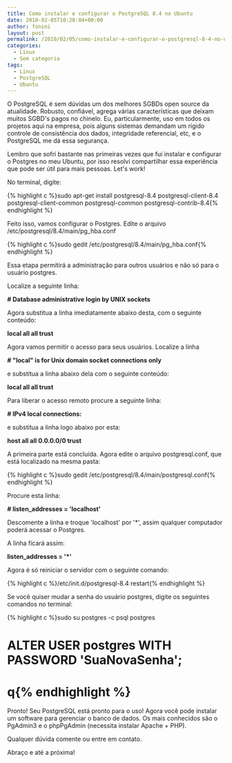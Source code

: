 ```yaml
---
title: Como instalar e configurar o PostgreSQL 8.4 no Ubuntu
date: 2010-02-05T10:28:04+00:00
author: fonini
layout: post
permalink: /2010/02/05/como-instalar-e-configurar-o-postgresql-8-4-no-ubuntu/
categories:
  - Linux
  - Sem categoria
tags:
  - Linux
  - PostgreSQL
  - Ubuntu
---
```

O PostgreSQL é sem dúvidas um dos melhores SGBDs open source da atualidade. Robusto, confiável, agrega várias características que deixam muitos SGBD's pagos no chinelo. Eu, particularmente, uso em todos os projetos aqui na empresa, pois alguns sistemas demandam um rígido controle de consistência dos dados, integridade referencial, etc, e o PostgreSQL me dá essa segurança.

Lembro que sofri bastante nas primeiras vezes que fui instalar e configurar o Postgres no meu Ubuntu, por isso resolvi compartilhar essa experiência que pode ser útil para mais pessoas. Let's work!

No terminal, digite:

{% highlight c %}sudo apt-get install postgresql-8.4 postgresql-client-8.4 postgresql-client-common postgresql-common postgresql-contrib-8.4{% endhighlight %}

Feito isso, vamos configurar o Postgres. Edite o arquivo /etc/postgresql/8.4/main/pg_hba.conf

{% highlight c %}sudo gedit /etc/postgresql/8.4/main/pg_hba.conf{% endhighlight %}

Essa etapa permitirá a administração para outros usuários e não só para o usuário postgres.
  
Localize a seguinte linha:
  
**# Database administrative login by UNIX sockets**
  
Agora substitua a linha imediatamente abaixo desta, com o seguinte conteúdo:
  
**local all all trust**

Agora vamos permitir o acesso para seus usuários. Localize a linha
  
**# "local" is for Unix domain socket connections only**
  
e substitua a linha abaixo dela com o seguinte conteúdo:
  
**local all all trust**

Para liberar o acesso remoto procure a seguinte linha:
  
**# IPv4 local connections:**
  
e substitua a linha logo abaixo por esta:
  
**host all all 0.0.0.0/0 trust**

A primeira parte está concluída. Agora edite o arquivo postgresql.conf, que está localizado na mesma pasta:

{% highlight c %}sudo gedit /etc/postgresql/8.4/main/postgresql.conf{% endhighlight %}

Procure esta linha:

**# listen_addresses = 'localhost'**

Descomente a linha e troque 'localhost' por '*', assim qualquer computador poderá acessar o Postgres.

A linha ficará assim:

**listen_addresses = '*'**

Agora é só reiniciar o servidor com o seguinte comando:

{% highlight c %}/etc/init.d/postgresql-8.4 restart{% endhighlight %}

Se você quiser mudar a senha do usuário postgres, digite os seguintes comandos no terminal:

{% highlight c %}sudo su postgres -c psql postgres
# ALTER USER postgres WITH PASSWORD 'SuaNovaSenha';
# q{% endhighlight %}

Pronto! Seu PostgreSQL está pronto para o uso! Agora você pode instalar um software para gerenciar o banco de dados. Os mais conhecidos são o PgAdmin3 e o phpPgAdmin (necessita instalar Apache + PHP).
  
Qualquer dúvida comente ou entre em contato.

Abraço e até a próxima!